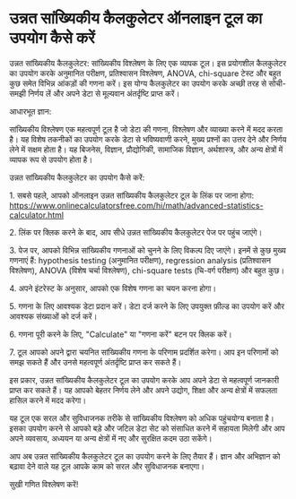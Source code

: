 उन्नत सांख्यिकीय कैलकुलेटर ऑनलाइन टूल का उपयोग कैसे करें
========================================================

उन्नत सांख्यिकीय कैलकुलेटर: सांख्यिकीय विश्लेषण के लिए एक व्यापक टूल। इस प्रयोगशील कैलकुलेटर का उपयोग करके अनुमानित परीक्षण, प्रतिश्वासन विश्लेषण, ANOVA, chi-square टेस्ट और बहुत कुछ समेत विभिन्न आंकड़ों की गणना करें। इस योग्य कैलकुलेटर का उपयोग करके अच्छी तरह से सोची-समझी निर्णय लें और अपने डेटा से मूल्यवान अंतर्दृष्टि प्राप्त करें।

आधारभूत ज्ञान:

सांख्यिकीय विश्लेषण एक महत्वपूर्ण टूल है जो डेटा की गणना, विश्लेषण और व्याख्या करने में मदद करता है। यह विशेष तकनीकों का उपयोग करके डेटा से भविष्यवाणी करने, मुख्य प्रश्नों का उत्तर देने और निर्णय लेने में सक्षम होता है। यह बिजनेस, विज्ञान, प्रौद्योगिकी, सामाजिक विज्ञान, अर्थशास्त्र, और अन्य क्षेत्रों में व्यापक रूप से उपयोग होता है।

उन्नत सांख्यिकीय कैलकुलेटर का उपयोग कैसे करें:

1\. सबसे पहले, आपको ऑनलाइन उन्नत सांख्यिकीय कैलकुलेटर टूल के लिंक पर जाना होगा: <https://www.onlinecalculatorsfree.com/hi/math/advanced-statistics-calculator.html>

2\. लिंक पर क्लिक करने के बाद, आप सीधे उन्नत सांख्यिकीय कैलकुलेटर पेज पर पहुंच जाएंगे।

3\. पेज पर, आपको विभिन्न सांख्यिकीय गणनाओं को चुनने के लिए विकल्प दिए जाएंगे। इनमें से कुछ मुख्य गणनाएं हैं: hypothesis testing (अनुमानित परीक्षण), regression analysis (प्रतिश्वासन विश्लेषण), ANOVA (विशेष चर्चा विश्लेषण), chi-square tests (चि-वर्ग परीक्षण) और बहुत कुछ।

4\. अपने इंटरेस्ट के अनुसार, आपको एक विशेष गणना का चयन करना होगा।

5\. गणना के लिए आवश्यक डेटा प्रदान करें। डेटा दर्ज करने के लिए उपयुक्त फ़ील्ड का उपयोग करें और आवश्यक संख्याओं को दर्ज करें।

6\. गणना पूरी करने के लिए, "Calculate" या "गणना करें" बटन पर क्लिक करें।

7\. टूल आपको अपने द्वारा चयनित सांख्यिकीय गणना के परिणाम प्रदर्शित करेगा। आप इन परिणामों को समझ सकते हैं और उनसे महत्वपूर्ण अंतर्दृष्टि प्राप्त कर सकते हैं।

इस प्रकार, उन्नत सांख्यिकीय कैलकुलेटर टूल का उपयोग करके आप अपने डेटा से महत्वपूर्ण जानकारी प्राप्त कर सकते हैं। यह आपको बेहतर निर्णय लेने और अपने उद्योग, शिक्षा और अन्य क्षेत्रों में सफलता हासिल करने में मदद करेगा।

यह टूल एक सरल और सुविधाजनक तरीके से सांख्यिकीय विश्लेषण को अधिक पहुंचयोग्य बनाता है। इसका उपयोग करने से आपको बड़े और जटिल डेटा सेट को संसाधित करने में सहायता मिलेगी और आप अपने व्यवसाय, अध्ययन या अन्य क्षेत्रों में नए और सुरक्षित कदम उठा सकेंगे।

आप अब उन्नत सांख्यिकीय कैलकुलेटर टूल का उपयोग करने के लिए तैयार हैं। ज्ञान और अभिज्ञान को बढ़ावा देने वाले यह टूल आपके काम को सरल और सुविधाजनक बनाएगा।

सुखी गणित विश्लेषण करें!